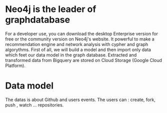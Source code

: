 # Neo4j is the leader of graphdatabase
For a developer use, you can download the desktop Enterprise version for free or the community version on Neo4j's website.
It powerful to make a recommendation engine and network analysis with cypher and graph algorythms.
First of all, we will build a model and then import only data which feet our data model in the graph database.
Extracted and transformed data from Bigquery are stored on Cloud Storage (Google Cloud Platform).

# Data model
The datas is about Github and users events.
The users can : create, fork, push , watch ... repositories.
